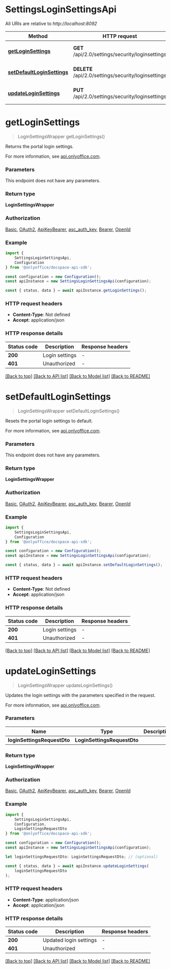# SettingsLoginSettingsApi

All URIs are relative to *http://localhost:8092*

|Method | HTTP request | Description|
|------------- | ------------- | -------------|
|[**getLoginSettings**](#getloginsettings) | **GET** /api/2.0/settings/security/loginsettings | Get the login settings|
|[**setDefaultLoginSettings**](#setdefaultloginsettings) | **DELETE** /api/2.0/settings/security/loginsettings | Reset the login settings|
|[**updateLoginSettings**](#updateloginsettings) | **PUT** /api/2.0/settings/security/loginsettings | Update the login settings|

# **getLoginSettings**
> LoginSettingsWrapper getLoginSettings()

Returns the portal login settings.

For more information, see [api.onlyoffice.com](https://api.onlyoffice.com/docspace/api-backend/usage-api/get-login-settings/).

### Parameters
This endpoint does not have any parameters.


### Return type

**LoginSettingsWrapper**

### Authorization

[Basic](../README.md#Basic), [OAuth2](../README.md#OAuth2), [ApiKeyBearer](../README.md#ApiKeyBearer), [asc_auth_key](../README.md#asc_auth_key), [Bearer](../README.md#Bearer), [OpenId](../README.md#OpenId)

### Example

```typescript
import {
    SettingsLoginSettingsApi,
    Configuration
} from '@onlyoffice/docspace-api-sdk';

const configuration = new Configuration();
const apiInstance = new SettingsLoginSettingsApi(configuration);

const { status, data } = await apiInstance.getLoginSettings();
```

### HTTP request headers

 - **Content-Type**: Not defined
 - **Accept**: application/json


### HTTP response details
| Status code | Description | Response headers |
|-------------|-------------|------------------|
|**200** | Login settings |  -  |
|**401** | Unauthorized |  -  |

[[Back to top]](#) [[Back to API list]](../README.md#documentation-for-api-endpoints) [[Back to Model list]](../README.md#documentation-for-models) [[Back to README]](../README.md)

# **setDefaultLoginSettings**
> LoginSettingsWrapper setDefaultLoginSettings()

Resets the portal login settings to default.

For more information, see [api.onlyoffice.com](https://api.onlyoffice.com/docspace/api-backend/usage-api/set-default-login-settings/).

### Parameters
This endpoint does not have any parameters.


### Return type

**LoginSettingsWrapper**

### Authorization

[Basic](../README.md#Basic), [OAuth2](../README.md#OAuth2), [ApiKeyBearer](../README.md#ApiKeyBearer), [asc_auth_key](../README.md#asc_auth_key), [Bearer](../README.md#Bearer), [OpenId](../README.md#OpenId)

### Example

```typescript
import {
    SettingsLoginSettingsApi,
    Configuration
} from '@onlyoffice/docspace-api-sdk';

const configuration = new Configuration();
const apiInstance = new SettingsLoginSettingsApi(configuration);

const { status, data } = await apiInstance.setDefaultLoginSettings();
```

### HTTP request headers

 - **Content-Type**: Not defined
 - **Accept**: application/json


### HTTP response details
| Status code | Description | Response headers |
|-------------|-------------|------------------|
|**200** | Login settings |  -  |
|**401** | Unauthorized |  -  |

[[Back to top]](#) [[Back to API list]](../README.md#documentation-for-api-endpoints) [[Back to Model list]](../README.md#documentation-for-models) [[Back to README]](../README.md)

# **updateLoginSettings**
> LoginSettingsWrapper updateLoginSettings()

Updates the login settings with the parameters specified in the request.

For more information, see [api.onlyoffice.com](https://api.onlyoffice.com/docspace/api-backend/usage-api/update-login-settings/).

### Parameters

|Name | Type | Description  | Notes|
|------------- | ------------- | ------------- | -------------|
| **loginSettingsRequestDto** | **LoginSettingsRequestDto**|  | |


### Return type

**LoginSettingsWrapper**

### Authorization

[Basic](../README.md#Basic), [OAuth2](../README.md#OAuth2), [ApiKeyBearer](../README.md#ApiKeyBearer), [asc_auth_key](../README.md#asc_auth_key), [Bearer](../README.md#Bearer), [OpenId](../README.md#OpenId)

### Example

```typescript
import {
    SettingsLoginSettingsApi,
    Configuration,
    LoginSettingsRequestDto
} from '@onlyoffice/docspace-api-sdk';

const configuration = new Configuration();
const apiInstance = new SettingsLoginSettingsApi(configuration);

let loginSettingsRequestDto: LoginSettingsRequestDto; // (optional)

const { status, data } = await apiInstance.updateLoginSettings(
    loginSettingsRequestDto
);
```

### HTTP request headers

 - **Content-Type**: application/json
 - **Accept**: application/json


### HTTP response details
| Status code | Description | Response headers |
|-------------|-------------|------------------|
|**200** | Updated login settings |  -  |
|**401** | Unauthorized |  -  |

[[Back to top]](#) [[Back to API list]](../README.md#documentation-for-api-endpoints) [[Back to Model list]](../README.md#documentation-for-models) [[Back to README]](../README.md)


